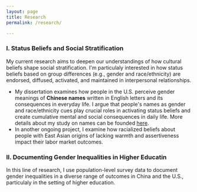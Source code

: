 ```yaml
---
layout: page
title: Research
permalink: /research/

---
```


### I. Status Beliefs and Social Stratification

My current research aims to deepen our understandings of how cultural beliefs shape social stratification. I'm particulaly interested in how status beliefs based on group differences (e.g., gender and race/ethnicity) are endorsed, diffused, activated, and maintained in interpersonal relationships.

* My dissertation examines how people in the U.S. perceive gender meanings of **Chinese names** written in English letters and its consequences in everyday life. I argue that people's names as gender and race/ethnicity cues play crucial roles in activating status beliefs and create cumulative mental and social consequences in daily life. More details about my study on names can be founded [here](https://yaoman1324.github.io/names/).
* In another ongoing project, I examine how racialized beliefs about people with East Asian origins of lacking warmth and assertiveness impact their labor market outcomes.

### II. Documenting Gender Inequalities in Higher Educatin

In this line of research, I use population-level survey data to document gender inequalities in a diverse range of outcomes in China and the U.S., particulaly in the setting of higher education.
